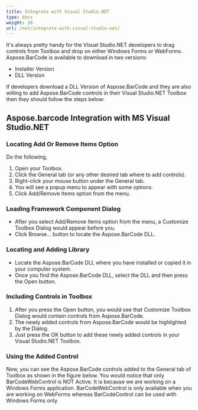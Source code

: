 ```yaml
---
title: Integrate with Visual Studio.NET
type: docs
weight: 20
url: /net/integrate-with-visual-studio-net/
---
```


It's always pretty handy for the Visual Studio.NET developers to drag controls from Toolbox and drop on either Windows Forms or WebForms. Aspose.BarCode is available to download in two versions:

- Installer Version
- DLL Version

If developers download a DLL Version of Aspose.BarCode and they are also willing to add Aspose.BarCode controls in their Visual Studio.NET Toolbox then they should follow the steps below:
## **Aspose.barcode Integration with MS Visual Studio.NET**
### **Locating Add Or Remove Items Option**
Do the following,

1. Open your Toolbox.
1. Click the General tab (or any other desired tab where to add controls).
1. Right-click your mouse button under the General tab.
1. You will see a popup menu to appear with some options.
1. Click Add/Remove Items option from the menu.
### **Loading Framework Component Dialog**
- After you select Add/Remove Items option from the menu, a Customize Toolbox Dialog would appear before you.
- Click Browse... button to locate the Aspose.BarCode DLL.
### **Locating and Adding Library**
- Locate the Aspose.BarCode DLL where you have installed or copied it in your computer system.
- Once you find the Aspose.BarCode DLL, select the DLL and then press the Open button.
### **Including Controls in Toolbox**
1. After you press the Open button, you would see that Customize Toolbox Dialog would contain controls from Aspose.BarCode.
1. The newly added controls from Aspose.BarCode would be highlighted by the Dialog.
1. Just press the OK button to add these newly added controls in your Visual Studio.NET Toolbox.
### **Using the Added Control**
Now, you can see the Aspose.BarCode controls added to the General tab of Toolbox as shown in the figure below. You would notice that only BarCodeWebControl is NOT Active. It is because we are working on a Windows Forms application. BarCodeWebControl is only available when you are working on WebForms whereas BarCodeControl can be used with Windows Forms only.
